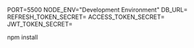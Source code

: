 <!-- set the following variables in the .env file -->

PORT=5500
NODE_ENV="Development Environment"
DB_URL=
REFRESH_TOKEN_SECRET=
ACCESS_TOKEN_SECRET=
JWT_TOKEN_SECRET=

npm install
